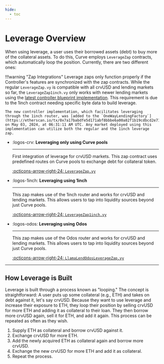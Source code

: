 ```yaml
---
hide:
  - toc
---
```


<h1>Leverage Overview</h1>

When using leverage, a user uses their borrowed assets (debt) to buy more of the collateral assets. To do this, Curve employs `LeverageZap` contracts, which automatically loop the position. Currently, there are two different ones:

!!!warning "Zap Integrations"
    Leverage zaps only function properly if the Controller's features are synchronized with the zap contracts. While the regular `LeverageZap.vy` is compatible with all crvUSD and lending markets so far, the `LeverageZap1inch.vy` only works with newer lending markets using the [latest controller blueprint implementation](https://etherscan.io/address/0x4c5d4F542765B66154B2E789abd8E69ed4504112). This requirement is due to the 1inch contract needing specific byte data to build leverage.

    The new controller implementation, which facilitates leveraging through the 1inch router, was [added to the `OneWayLendingFactory`](https://etherscan.io/tx/0x7a17babdfe5d171abf8bbbe6a00a82f1b19cdbcd2e71b93ccbe93cd1002635fe) on May 03, 2024, at 06:31:11 AM UTC. Any market deployed using this implementation can utilize both the regular and the 1inch leverage zap.

<div class="grid cards" markdown>

-   :logos-crv: **Leveraging only using Curve pools**

    ---

    First integration of leverage for crvUSD markets. This zap contract uses predefined routes on Curve pools to exchange debt for collateral token.

    [:octicons-arrow-right-24: `LeverageZap.vy`](./LeverageZap.md)

-   :logos-1inch: **Leveraging using 1inch**

    ---

    This zap makes use of the 1inch router and works for crvUSD and lending markets. This allows users to tap into liquidity sources beyond just Curve pools.

    [:octicons-arrow-right-24: `LeverageZap1inch.vy`](./LeverageZap1inch.md)

-   :logos-odos: **Leveraging using Odos**

    ---

    This zap makes use of the Odos router and works for crvUSD and lending markets. This allows users to tap into liquidity sources beyond just Curve pools.

    [:octicons-arrow-right-24: `LlamaLendOdosLeverageZap.vy`](./LlamaLendOdosLeverageZap.md)

</div>

---

## **How Leverage is Built**

Leverage is built through a process known as "looping." The concept is straightforward: A user puts up some collateral (e.g., ETH) and takes on debt against it, let's say crvUSD. Because they want to use leverage and increase their exposure to ETH, they loop their position by selling crvUSD for more ETH and adding it as collateral to their loan. They then borrow more crvUSD again, sell it for ETH, and add it again. This process can be repeated as often as they wish.

1. Supply ETH as collateral and borrow crvUSD against it.
2. Exchange crvUSD for more ETH.
3. Add the newly acquired ETH as collateral again and borrow more crvUSD.
4. Exchange the new crvUSD for more ETH and add it as collateral.
5. Repeat the process.
